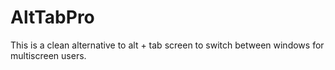 # AltTabPro
This is a clean alternative to alt + tab screen to  switch between windows for multiscreen users.
